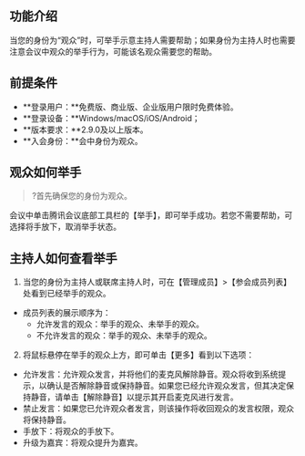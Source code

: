 

## 功能介绍
当您的身份为“观众”时，可举手示意主持人需要帮助；如果身份为主持人时也需要注意会议中观众的举手行为，可能该名观众需要您的帮助。

## 前提条件
- **登录用户：**免费版、商业版、企业版用户限时免费体验。
- **登录设备：**Windows/macOS/iOS/Android；
- **版本要求：**2.9.0及以上版本。
- **入会身份：**会中身份为观众。

## 观众如何举手
>?首先确保您的身份为观众。

会议中单击腾讯会议底部工具栏的【举手】，即可举手成功。若您不需要帮助，可选择将手放下，取消举手状态。

## 主持人如何查看举手
1. 当您的身份为主持人或联席主持人时，可在【管理成员】>【参会成员列表】处看到已经举手的观众。
 - 成员列表的展示顺序为：
	- 允许发言的观众：举手的观众、未举手的观众。
	- 不允许发言的观众：举手的观众、未举手的观众。
2. 将鼠标悬停在举手的观众上方，即可单击【更多】看到以下选项：
 - 允许发言：允许观众发言，并将他们的麦克风解除静音。观众将收到系统提示，以确认是否解除静音或保持静音。如果您已经允许观众发言，但其决定保持静音，请单击【解除静音】以提示其开启麦克风进行发言。
 - 禁止发言：如果您已允许观众者发言，则该操作将收回观众的发言权限，观众将保持静音。
 - 手放下：将观众的手放下。
 - 升级为嘉宾：将观众提升为嘉宾。

